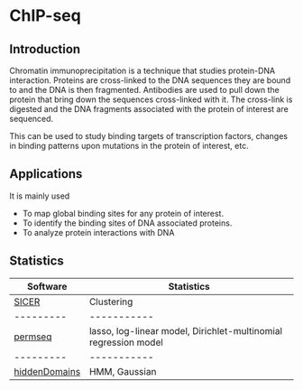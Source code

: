 
# ChIP-seq

## Introduction

Chromatin immunoprecipitation is a technique that studies protein-DNA interaction. Proteins are cross-linked to the DNA sequences they are bound to and the DNA is then fragmented. Antibodies are used to pull down the protein that bring down the sequences cross-linked with it. The cross-link is digested and the DNA fragments associated with the protein of interest are sequenced. 

This can be used to study binding targets of transcription factors, changes in binding patterns upon mutations in the protein of interest, etc.

## Applications

It is mainly used 
- To map global binding sites for any protein of interest.
- To identify the binding sites of DNA associated proteins.
- To analyze protein interactions with DNA

## Statistics

|Software | Statistics|
---------|-----------
[SICER](https://home.gwu.edu/~wpeng/Software.htm) | Clustering
---------|-----------
[permseq](https://github.com/keleslab/permseq/) | lasso, log-linear model, Dirichlet-multinomial regression model
---------|-----------
[hiddenDomains](https://bmcbioinformatics.biomedcentral.com/articles/10.1186/s12859-016-0991-z) | HMM, Gaussian
